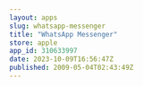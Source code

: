 ```yaml
---
layout: apps
slug: whatsapp-messenger
title: "WhatsApp Messenger"
store: apple
app_id: 310633997
date: 2023-10-09T16:56:47Z
published: 2009-05-04T02:43:49Z
---
```

